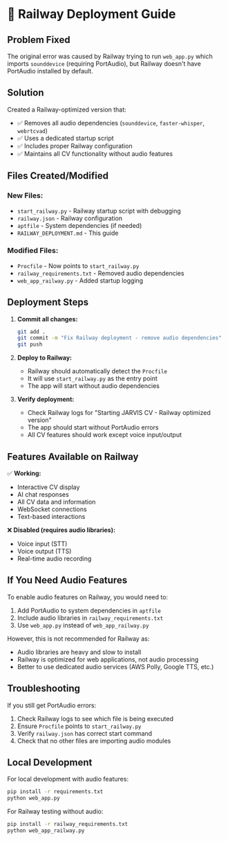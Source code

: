 # 🚀 Railway Deployment Guide

## Problem Fixed
The original error was caused by Railway trying to run `web_app.py` which imports `sounddevice` (requiring PortAudio), but Railway doesn't have PortAudio installed by default.

## Solution
Created a Railway-optimized version that:
- ✅ Removes all audio dependencies (`sounddevice`, `faster-whisper`, `webrtcvad`)
- ✅ Uses a dedicated startup script
- ✅ Includes proper Railway configuration
- ✅ Maintains all CV functionality without audio features

## Files Created/Modified

### New Files:
- `start_railway.py` - Railway startup script with debugging
- `railway.json` - Railway configuration
- `aptfile` - System dependencies (if needed)
- `RAILWAY_DEPLOYMENT.md` - This guide

### Modified Files:
- `Procfile` - Now points to `start_railway.py`
- `railway_requirements.txt` - Removed audio dependencies
- `web_app_railway.py` - Added startup logging

## Deployment Steps

1. **Commit all changes:**
   ```bash
   git add .
   git commit -m "Fix Railway deployment - remove audio dependencies"
   git push
   ```

2. **Deploy to Railway:**
   - Railway should automatically detect the `Procfile`
   - It will use `start_railway.py` as the entry point
   - The app will start without audio dependencies

3. **Verify deployment:**
   - Check Railway logs for "Starting JARVIS CV - Railway optimized version"
   - The app should start without PortAudio errors
   - All CV features should work except voice input/output

## Features Available on Railway

✅ **Working:**
- Interactive CV display
- AI chat responses
- All CV data and information
- WebSocket connections
- Text-based interactions

❌ **Disabled (requires audio libraries):**
- Voice input (STT)
- Voice output (TTS)
- Real-time audio recording

## If You Need Audio Features

To enable audio features on Railway, you would need to:

1. Add PortAudio to system dependencies in `aptfile`
2. Include audio libraries in `railway_requirements.txt`
3. Use `web_app.py` instead of `web_app_railway.py`

However, this is not recommended for Railway as:
- Audio libraries are heavy and slow to install
- Railway is optimized for web applications, not audio processing
- Better to use dedicated audio services (AWS Polly, Google TTS, etc.)

## Troubleshooting

If you still get PortAudio errors:
1. Check Railway logs to see which file is being executed
2. Ensure `Procfile` points to `start_railway.py`
3. Verify `railway.json` has correct start command
4. Check that no other files are importing audio modules

## Local Development

For local development with audio features:
```bash
pip install -r requirements.txt
python web_app.py
```

For Railway testing without audio:
```bash
pip install -r railway_requirements.txt
python web_app_railway.py
```
